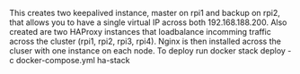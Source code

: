 This creates two keepalived instance, master on rpi1 and backup on rpi2, that allows you to have a single virtual IP across both 192.168.188.200.
Also created are two HAProxy instances that loadbalance incomming traffic across the cluster (rpi1, rpi2, rpi3, rpi4).
Nginx is then installed across the cluser with one instance on each node.
To deploy run 
              docker stack deploy -c docker-compose.yml ha-stack
